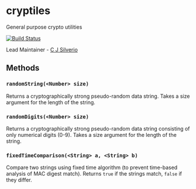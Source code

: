 cryptiles
=========

General purpose crypto utilities

[![Build Status](https://secure.travis-ci.org/hapijs/cryptiles.png)](http://travis-ci.org/hapijs/cryptiles)

Lead Maintainer - [C J Silverio](https://github.com/ceejbot)

## Methods

### `randomString(<Number> size)`
Returns a cryptographically strong pseudo-random data string. Takes a size argument for the length of the string.

### `randomDigits(<Number> size)`
Returns a cryptographically strong pseudo-random data string consisting of only numerical digits (0-9). Takes a size argument for the length of the string.

### `fixedTimeComparison(<String> a, <String> b)`
Compare two strings using fixed time algorithm (to prevent time-based analysis of MAC digest match). Returns `true` if the strings match, `false` if they differ.
